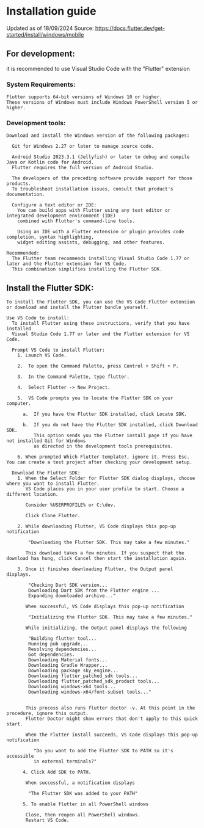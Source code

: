 # Installation guide

Updated as of 18/09/2024
Source: https://docs.flutter.dev/get-started/install/windows/mobile

## For development:
  it is recommended to use Visual Studio Code with the "Flutter" extension

  ### System Requirements:
    Flutter supports 64-bit versions of Windows 10 or higher.
    These versions of Windows must include Windows PowerShell version 5 or higher.

  ### Development tools:
    Download and install the Windows version of the following packages:

      Git for Windows 2.27 or later to manage source code.
  
      Android Studio 2023.3.1 (Jellyfish) or later to debug and compile Java or Kotlin code for Android. 
      Flutter requires the full version of Android Studio.
  
      The developers of the preceding software provide support for those products. 
      To troubleshoot installation issues, consult that product's documentation.
  
      Configure a text editor or IDE:
        You can build apps with Flutter using any text editor or integrated development environment (IDE) 
        combined with Flutter's command-line tools.
  
        Using an IDE with a Flutter extension or plugin provides code completion, syntax highlighting, 
        widget editing assists, debugging, and other features.

    Recommended:
      The Flutter team recommends installing Visual Studio Code 1.77 or later and the Flutter extension for VS Code.
      This combination simplifies installing the Flutter SDK.

  ## Install the Flutter SDK:
    To install the Flutter SDK, you can use the VS Code Flutter extension or download and install the Flutter bundle yourself.

    Use VS Code to install:
      To install Flutter using these instructions, verify that you have installed 
      Visual Studio Code 1.77 or later and the Flutter extension for VS Code.

      Prompt VS Code to install Flutter:
        1. Launch VS Code.

        2.  To open the Command Palette, press Control + Shift + P.

        3.  In the Command Palette, type flutter.

        4.  Select Flutter -> New Project.

        5.  VS Code prompts you to locate the Flutter SDK on your computer.

          a.  If you have the Flutter SDK installed, click Locate SDK.

          b.  If you do not have the Flutter SDK installed, click Download SDK.
              This option sends you the Flutter install page if you have not installed Git for Windows 
              as directed in the development tools prerequisites.

        6. When prompted Which Flutter template?, ignore it. Press Esc. You can create a test project after checking your development setup.

      Download the Flutter SDK:
        1. When the Select Folder for Flutter SDK dialog displays, choose where you want to install Flutter.
           VS Code places you in your user profile to start. Choose a different location.

           Consider %USERPROFILE% or C:\dev.

           Click Clone Flutter.

        2. While downloading Flutter, VS Code displays this pop-up notification

            "Downloading the Flutter SDK. This may take a few minutes."

           This download takes a few minutes. If you suspect that the download has hung, click Cancel then start the installation again.

        3. Once it finishes downloading Flutter, the Output panel displays.

            "Checking Dart SDK version...
            Downloading Dart SDK from the Flutter engine ...
            Expanding downloaded archive..."

           When successful, VS Code displays this pop-up notification

            "Initializing the Flutter SDK. This may take a few minutes."

           While initializing, the Output panel displays the following

            "Building flutter tool...
            Running pub upgrade...
            Resolving dependencies...
            Got dependencies.
            Downloading Material fonts...
            Downloading Gradle Wrapper...
            Downloading package sky_engine...
            Downloading flutter_patched_sdk tools...
            Downloading flutter_patched_sdk_product tools...
            Downloading windows-x64 tools...
            Downloading windows-x64/font-subset tools..."


           This process also runs flutter doctor -v. At this point in the procedure, ignore this output. 
           Flutter Doctor might show errors that don't apply to this quick start.

           When the Flutter install succeeds, VS Code displays this pop-up notification

              "Do you want to add the Flutter SDK to PATH so it's accessible
              in external terminals?"

          4. Click Add SDK to PATH.

           When successful, a notification displays

            "The Flutter SDK was added to your PATH"

          5. To enable flutter in all PowerShell windows

           Close, then reopen all PowerShell windows.
           Restart VS Code.
